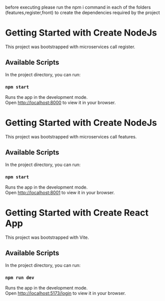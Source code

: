 before executing please run the npm i command in each of the folders (features,register,front) to create the dependencies required by the project


# Getting Started with Create NodeJs 

This project was bootstrapped with microservices call register.

## Available Scripts

In the project directory, you can run:

### `npm start`

Runs the app in the development mode.\
Open [http://localhost:8000](http://localhost:8000) to view it in your browser.

# Getting Started with Create NodeJs 

This project was bootstrapped with microservices call features.

## Available Scripts

In the project directory, you can run:

### `npm start`

Runs the app in the development mode.\
Open [http://localhost:8001](http://localhost:8001) to view it in your browser.

# Getting Started with Create React App

This project was bootstrapped with Vite.

## Available Scripts

In the project directory, you can run:

### `npm run dev`

Runs the app in the development mode.\
Open [http://localhost:5173/login](http://localhost:5173/login) to view it in your browser.
